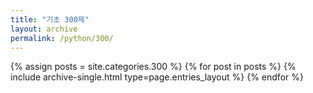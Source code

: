 ```yaml
---
title: "기초 300제"
layout: archive
permalink: /python/300/
---
```


{% assign posts = site.categories.300 %}
{% for post in posts %} {% include archive-single.html type=page.entries_layout %} {% endfor %}
